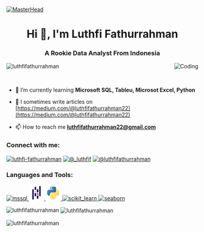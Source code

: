 [![MasterHead](https://repository-images.githubusercontent.com/227755997/3171d680-1d98-11ea-9bfd-51ba32490a41)](https://github.com/luthfifathurrahman)
<h1 align="center">Hi 👋, I'm Luthfi Fathurrahman</h1>
<h3 align="center">A Rookie Data Analyst From Indonesia</h3>
<img align="right" alt="Coding" width"100" src="https://miro.medium.com/max/880/1*lGuOoHqUt4KyFjHxH07k4w.gif">

<p align="left"> <img src="https://komarev.com/ghpvc/?username=luthfifathurrahman&label=Profile%20views&color=0e75b6&style=flat" alt="luthfifathurrahman" /> </p>

<p align="left"> <a href="https://twitter.com/" target="blank"><img src="https://img.shields.io/twitter/follow/?logo=twitter&style=for-the-badge" alt="" /></a> </p>

- 🌱 I’m currently learning **Microsoft SQL, Tableu, Microsot Excel, Python**

- 📝 I sometimes write articles on [https://medium.com/@luthfifathurrahman22](https://medium.com/@luthfifathurrahman22)

- 📫 How to reach me **luthfifathurrahman22@gmail.com**

<h3 align="left">Connect with me:</h3>
<p align="left">
<a href="https://linkedin.com/in/luthfi-fathurrahman" target="blank"><img align="center" src="https://raw.githubusercontent.com/rahuldkjain/github-profile-readme-generator/master/src/images/icons/Social/linked-in-alt.svg" alt="luthfi-fathurrahman" height="30" width="40" /></a>
<a href="https://instagram.com/@_luthfif" target="blank"><img align="center" src="https://raw.githubusercontent.com/rahuldkjain/github-profile-readme-generator/master/src/images/icons/Social/instagram.svg" alt="@_luthfif" height="30" width="40" /></a>
<a href="https://medium.com/@luthfifathurrahman" target="blank"><img align="center" src="https://raw.githubusercontent.com/rahuldkjain/github-profile-readme-generator/master/src/images/icons/Social/medium.svg" alt="@luthfifathurrahman" height="30" width="40" /></a>
</p>

<h3 align="left">Languages and Tools:</h3>
<p align="left"> <a href="https://www.microsoft.com/en-us/sql-server" target="_blank" rel="noreferrer"> <img src="https://www.svgrepo.com/show/303229/microsoft-sql-server-logo.svg" alt="mssql" width="40" height="40"/> </a> <a href="https://pandas.pydata.org/" target="_blank" rel="noreferrer"> <img src="https://raw.githubusercontent.com/devicons/devicon/2ae2a900d2f041da66e950e4d48052658d850630/icons/pandas/pandas-original.svg" alt="pandas" width="40" height="40"/> </a> <a href="https://www.python.org" target="_blank" rel="noreferrer"> <img src="https://raw.githubusercontent.com/devicons/devicon/master/icons/python/python-original.svg" alt="python" width="40" height="40"/> </a> <a href="https://scikit-learn.org/" target="_blank" rel="noreferrer"> <img src="https://upload.wikimedia.org/wikipedia/commons/0/05/Scikit_learn_logo_small.svg" alt="scikit_learn" width="40" height="40"/> </a> <a href="https://seaborn.pydata.org/" target="_blank" rel="noreferrer"> <img src="https://seaborn.pydata.org/_images/logo-mark-lightbg.svg" alt="seaborn" width="40" height="40"/> </a> </p>

<p><img align="left" src="https://github-readme-stats.vercel.app/api/top-langs?username=luthfifathurrahman&show_icons=true&locale=en&layout=compact" alt="luthfifathurrahman" /></p>

<p>&nbsp;<img align="center" src="https://github-readme-stats.vercel.app/api?username=luthfifathurrahman&show_icons=true&locale=en" alt="luthfifathurrahman" /></p>

<p><img align="center" src="https://github-readme-streak-stats.herokuapp.com/?user=luthfifathurrahman&" alt="luthfifathurrahman" /></p>
